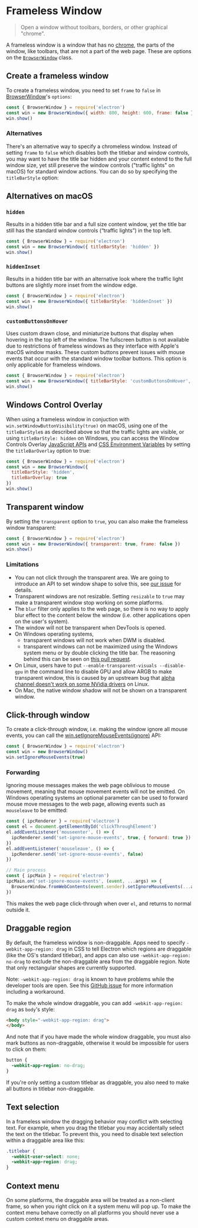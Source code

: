 # Frameless Window

> Open a window without toolbars, borders, or other graphical "chrome".

A frameless window is a window that has no
[chrome](https://developer.mozilla.org/en-US/docs/Glossary/Chrome), the parts of
the window, like toolbars, that are not a part of the web page. These are
options on the [`BrowserWindow`](browser-window.md) class.

## Create a frameless window

To create a frameless window, you need to set `frame` to `false` in
[BrowserWindow](browser-window.md)'s `options`:

```javascript
const { BrowserWindow } = require('electron')
const win = new BrowserWindow({ width: 800, height: 600, frame: false })
win.show()
```

### Alternatives

There's an alternative way to specify a chromeless window.
Instead of setting `frame` to `false` which disables both the titlebar and window controls,
you may want to have the title bar hidden and your content extend to the full window size,
yet still preserve the window controls ("traffic lights" on macOS) for standard window actions.
You can do so by specifying the `titleBarStyle` option:

## Alternatives on macOS

### `hidden`

Results in a hidden title bar and a full size content window, yet the title bar still has the standard window controls (“traffic lights”) in the top left.

```javascript
const { BrowserWindow } = require('electron')
const win = new BrowserWindow({ titleBarStyle: 'hidden' })
win.show()
```

### `hiddenInset`

Results in a hidden title bar with an alternative look where the traffic light buttons are slightly more inset from the window edge.

```javascript
const { BrowserWindow } = require('electron')
const win = new BrowserWindow({ titleBarStyle: 'hiddenInset' })
win.show()
```

### `customButtonsOnHover`

Uses custom drawn close, and miniaturize buttons that display
when hovering in the top left of the window. The fullscreen button
is not available due to restrictions of frameless windows as they
interface with Apple's macOS window masks. These custom buttons prevent
issues with mouse events that occur with the standard window toolbar buttons.
This option is only applicable for frameless windows.

```javascript
const { BrowserWindow } = require('electron')
const win = new BrowserWindow({ titleBarStyle: 'customButtonsOnHover', frame: false })
win.show()
```

## Windows Control Overlay

When using a frameless window in conjuction with `win.setWindowButtonVisibility(true)` on macOS, using one of the `titleBarStyle`s as described above so
that the traffic lights are visible, or using `titleBarStyle: hidden` on Windows, you can access the Window Controls Overlay [JavaScript APIs][overlay-javascript-apis] and
[CSS Environment Variables][overlay-css-env-vars] by setting the `titleBarOverlay` option to true:

```javascript
const { BrowserWindow } = require('electron')
const win = new BrowserWindow({
  titleBarStyle: 'hidden',
  titleBarOverlay: true
})
win.show()
```

## Transparent window

By setting the `transparent` option to `true`, you can also make the frameless
window transparent:

```javascript
const { BrowserWindow } = require('electron')
const win = new BrowserWindow({ transparent: true, frame: false })
win.show()
```

### Limitations

* You can not click through the transparent area. We are going to introduce an
  API to set window shape to solve this, see
  [our issue](https://github.com/electron/electron/issues/1335) for details.
* Transparent windows are not resizable. Setting `resizable` to `true` may make
  a transparent window stop working on some platforms.
* The `blur` filter only applies to the web page, so there is no way to apply
  blur effect to the content below the window (i.e. other applications open on
  the user's system).
* The window will not be transparent when DevTools is opened.
* On Windows operating systems,
  * transparent windows will not work when DWM is
  disabled.
  * transparent windows can not be maximized using the Windows system menu or by double clicking the title bar. The reasoning behind this can be seen on [this pull request](https://github.com/electron/electron/pull/28207).
* On Linux, users have to put `--enable-transparent-visuals --disable-gpu` in
  the command line to disable GPU and allow ARGB to make transparent window,
  this is caused by an upstream bug that [alpha channel doesn't work on some
  NVidia drivers](https://bugs.chromium.org/p/chromium/issues/detail?id=369209) on
  Linux.
* On Mac, the native window shadow will not be shown on a transparent window.

## Click-through window

To create a click-through window, i.e. making the window ignore all mouse
events, you can call the [win.setIgnoreMouseEvents(ignore)][ignore-mouse-events]
API:

```javascript
const { BrowserWindow } = require('electron')
const win = new BrowserWindow()
win.setIgnoreMouseEvents(true)
```

### Forwarding

Ignoring mouse messages makes the web page oblivious to mouse movement, meaning
that mouse movement events will not be emitted. On Windows operating systems an
optional parameter can be used to forward mouse move messages to the web page,
allowing events such as `mouseleave` to be emitted:

```javascript
const { ipcRenderer } = require('electron')
const el = document.getElementById('clickThroughElement')
el.addEventListener('mouseenter', () => {
  ipcRenderer.send('set-ignore-mouse-events', true, { forward: true })
})
el.addEventListener('mouseleave', () => {
  ipcRenderer.send('set-ignore-mouse-events', false)
})

// Main process
const { ipcMain } = require('electron')
ipcMain.on('set-ignore-mouse-events', (event, ...args) => {
  BrowserWindow.fromWebContents(event.sender).setIgnoreMouseEvents(...args)
})
```

This makes the web page click-through when over `el`, and returns to normal
outside it.

## Draggable region

By default, the frameless window is non-draggable. Apps need to specify
`-webkit-app-region: drag` in CSS to tell Electron which regions are draggable
(like the OS's standard titlebar), and apps can also use
`-webkit-app-region: no-drag` to exclude the non-draggable area from the
 draggable region. Note that only rectangular shapes are currently supported.

Note: `-webkit-app-region: drag` is known to have problems while the developer tools are open. See this [GitHub issue](https://github.com/electron/electron/issues/3647) for more information including a workaround.

To make the whole window draggable, you can add `-webkit-app-region: drag` as
`body`'s style:

```html
<body style="-webkit-app-region: drag">
</body>
```

And note that if you have made the whole window draggable, you must also mark
buttons as non-draggable, otherwise it would be impossible for users to click on
them:

```css
button {
  -webkit-app-region: no-drag;
}
```

If you're only setting a custom titlebar as draggable, you also need to make all
buttons in titlebar non-draggable.

## Text selection

In a frameless window the dragging behavior may conflict with selecting text.
For example, when you drag the titlebar you may accidentally select the text on
the titlebar. To prevent this, you need to disable text selection within a
draggable area like this:

```css
.titlebar {
  -webkit-user-select: none;
  -webkit-app-region: drag;
}
```

## Context menu

On some platforms, the draggable area will be treated as a non-client frame, so
when you right click on it a system menu will pop up. To make the context menu
behave correctly on all platforms you should never use a custom context menu on
draggable areas.

[ignore-mouse-events]: browser-window.md#winsetignoremouseeventsignore-options
[overlay-javascript-apis]: https://github.com/WICG/window-controls-overlay/blob/main/explainer.md#javascript-apis
[overlay-css-env-vars]: https://github.com/WICG/window-controls-overlay/blob/main/explainer.md#css-environment-variables
